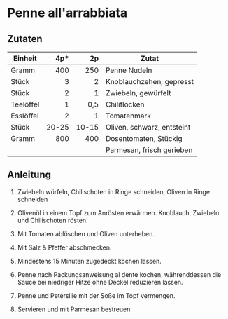 # Penne all'arrabbiata

## Zutaten

| Einheit   | 4p*   | 2p    | Zutat                      |
|-----------|------:|------:|----------------------------|
| Gramm     | 400   | 250   | Penne Nudeln               |
| Stück     | 3     | 2     | Knoblauchzehen, gepresst   |
| Stück     | 2     | 1     | Zwiebeln, gewürfelt        |
| Teelöffel | 1     | 0,5   | Chiliflocken               |
| Esslöffel | 2     | 1     | Tomatenmark                |
| Stück     | 20-25 | 10-15 | Oliven, schwarz, entsteint |
| Gramm     | 800   | 400   | Dosentomaten, Stückig      |
|           |       |       | Parmesan, frisch gerieben  |

## Anleitung

1. Zwiebeln würfeln, Chilischoten in Ringe schneiden, Oliven in Ringe schneiden

2. Olivenöl in einem Topf zum Anrösten erwärmen. Knoblauch, Zwiebeln und
   Chilischoten rösten.

3. Mit Tomaten ablöschen und Oliven unterheben.

4. Mit Salz & Pfeffer abschmecken.

5. Mindestens 15 Minuten zugedeckt kochen lassen.

6. Penne nach Packungsanweisung al dente kochen, währenddessen die Sauce bei
   niedriger Hitze ohne Deckel reduzieren lassen.

7. Penne und Petersilie mit der Soße im Topf vermengen.

8. Servieren und mit Parmesan bestreuen.
